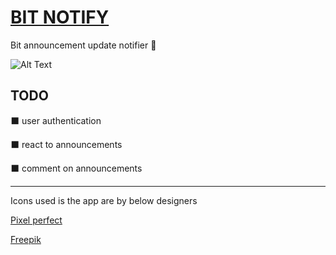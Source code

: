# [BIT NOTIFY](https://bit-notify.web.app/)

Bit announcement update notifier 🔔


![Alt Text](https://dev-to-uploads.s3.amazonaws.com/i/lm9r20893f8xyrz2mxi8.png)


## TODO

⬛ user authentication

⬛ react to announcements

⬛ comment on announcements 


-----
Icons used is the app are by below designers  

 <a href="https://www.flaticon.com/authors/pixel-perfect" title="Pixel perfect">Pixel perfect</a>

<a href="https://www.freepik.com" title="Freepik">Freepik</a>
